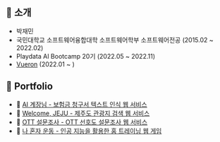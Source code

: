 <!---
jacob3015/jacob3015 is a ✨ special ✨ repository because its `README.md` (this file) appears on your GitHub profile.
You can click the Preview link to take a look at your changes.
--->
## 👏 소개
* 박재민
* 국민대학교 소프트웨어융합대학 소프트웨어학부 소프트웨어전공 (2015.02 ~ 2022.02)
* Playdata AI Bootcamp 20기 (2022.05 ~ 2022.11)
* [Vueron](http://vueron.org/) (2022.01 ~ )

## 📑 Portfolio
* 🔗 [AI 계장님 - 보험금 청구서 텍스트 인식 웹 서비스](https://github.com/playdata-aichief-ai/aichief-springboot-backend)
* 🔗 [Welcome, JEJU - 제주도 관광지 검색 웹 서비스](https://github.com/playdata-july-web/july-spring-fullstack)
* 🔗 [OTT 설문조사 - OTT 선호도 설문조사 웹 서비스](https://github.com/playdata-july-web/ottsurvey-java-fullstack)
* 🔗 [나 혼자 운동 - 인공 지능을 활용한 홈 트레이닝 웹 게임](https://github.com/kookmin-sw/capstone-2020-24)

